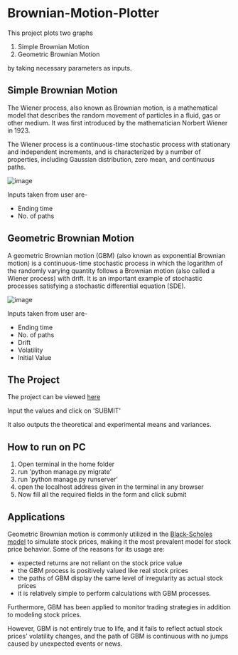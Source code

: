 # Brownian-Motion-Plotter

This project plots two graphs  
1. Simple Brownian Motion  
2. Geometric Brownian Motion  

by taking necessary parameters as inputs.

## Simple Brownian Motion

The Wiener process, also known as Brownian motion, is a mathematical model that describes the random movement of particles in a fluid, gas or other medium. It was first introduced by the mathematician Norbert Wiener in 1923.

The Wiener process is a continuous-time stochastic process with stationary and independent increments, and is characterized by a number of properties, including Gaussian distribution, zero mean, and continuous paths.

![image](https://user-images.githubusercontent.com/88557062/232315231-bec62091-ae18-4975-822f-330a41a18a2d.png)

Inputs taken from user are-
- Ending time
- No. of paths

## Geometric Brownian Motion

A geometric Brownian motion (GBM) (also known as exponential Brownian motion) is a continuous-time stochastic process in which the logarithm of the randomly varying quantity follows a Brownian motion (also called a Wiener process) with drift. It is an important example of stochastic processes satisfying a stochastic differential equation (SDE).

![image](https://user-images.githubusercontent.com/88557062/232315255-da121005-dc31-4cd1-b628-8cf6bf9c5c78.png)

Inputs taken from user are-
- Ending time
- No. of paths
- Drift
- Volatility
- Initial Value

## The Project

The project can be viewed [here](https://bit.ly/ma323_brownian_motion)

Input the values and click on 'SUBMIT'

It also outputs the theoretical and experimental means and variances.

## How to run on PC

  1. Open terminal in the home folder
  2. run 'python manage.py migrate'
  3. run 'python manage.py runserver'
  4. open the localhost address given in the terminal in any browser
  5. Now fill all the required fields in the form and click submit
  
## Applications

Geometric Brownian motion is commonly utilized in the [Black-Scholes model](https://en.wikipedia.org/wiki/Black%E2%80%93Scholes_model) to simulate stock prices, making it the most prevalent model for stock price behavior. Some of the reasons for its usage are:
- expected returns are not reliant on the stock price value
- the GBM process is positively valued like real stock prices
- the paths of GBM display the same level of irregularity as actual stock prices
- it is relatively simple to perform calculations with GBM processes. 

Furthermore, GBM has been applied to monitor trading strategies in addition to modeling stock prices.

However, GBM is not entirely true to life, and it fails to reflect actual stock prices' volatility changes, and the path of GBM is continuous with no jumps caused by unexpected events or news. 

